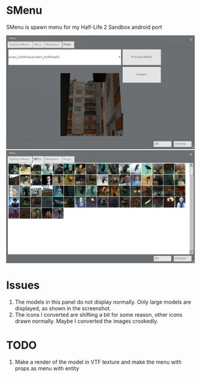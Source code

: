 # SMenu
SMenu is spawn menu for my Half-Life 2 Sandbox android port  

![image1]( https://github.com/ItzVladik/extras/blob/main/smenu1.png?raw=true )  
![image1]( https://github.com/ItzVladik/extras/blob/main/smenu2.png?raw=true )  

# Issues  
1. The models in this panel do not display normally. Only large models are displayed, as shown in the screenshot.
2. The icons I converted are shifting a bit for some reason, other icons drawn normally. Maybe I converted the images crookedly.

# TODO  
1. Make a render of the model in VTF texture and make the menu with props as menu with entity  
